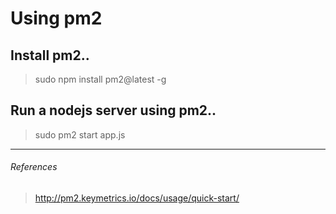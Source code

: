 # Using pm2

## Install pm2..

> sudo npm install pm2@latest -g

## Run a nodejs server using pm2..

> sudo pm2 start app.js


----
###### References

> http://pm2.keymetrics.io/docs/usage/quick-start/
